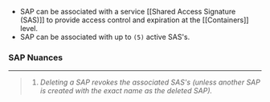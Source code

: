 - SAP can be associated with a service [[Shared Access Signature (SAS)]] to provide access control and expiration at the [[Containers]] level.
- SAP can be associated with up to `(5)` active SAS's.


### SAP Nuances
---
> 1. *Deleting a SAP revokes the associated SAS's (unless another SAP is created with the exact name as the deleted SAP).*